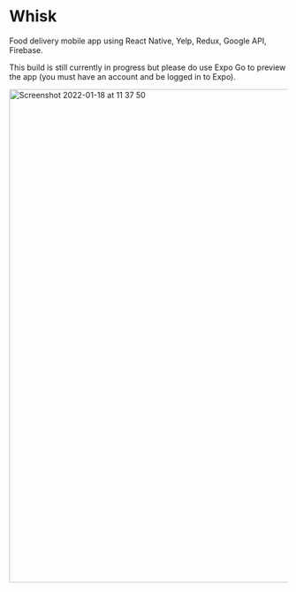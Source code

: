 # Whisk
Food delivery mobile app using React Native, Yelp, Redux, Google API, Firebase.

This build is still currently in progress but please do use Expo Go to preview the app (you must have an account and be logged in to Expo).

<img width="892" alt="Screenshot 2022-01-18 at 11 37 50" src="https://user-images.githubusercontent.com/89992629/149930502-a3b56311-a822-48c8-9874-69419b2cb065.png">
